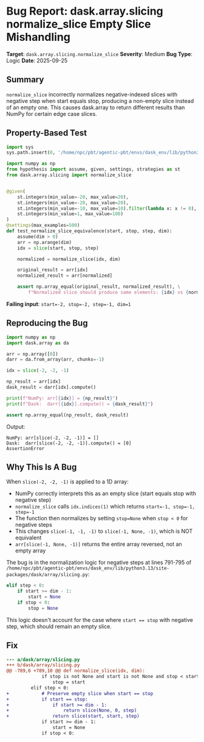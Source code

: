 # Bug Report: dask.array.slicing normalize_slice Empty Slice Mishandling

**Target**: `dask.array.slicing.normalize_slice`
**Severity**: Medium
**Bug Type**: Logic
**Date**: 2025-09-25

## Summary

`normalize_slice` incorrectly normalizes negative-indexed slices with negative step when start equals stop, producing a non-empty slice instead of an empty one. This causes dask.array to return different results than NumPy for certain edge case slices.

## Property-Based Test

```python
import sys
sys.path.insert(0, '/home/npc/pbt/agentic-pbt/envs/dask_env/lib/python3.13/site-packages')

import numpy as np
from hypothesis import assume, given, settings, strategies as st
from dask.array.slicing import normalize_slice


@given(
    st.integers(min_value=-20, max_value=20),
    st.integers(min_value=-20, max_value=20),
    st.integers(min_value=-10, max_value=10).filter(lambda x: x != 0),
    st.integers(min_value=1, max_value=100)
)
@settings(max_examples=500)
def test_normalize_slice_equivalence(start, stop, step, dim):
    assume(dim > 0)
    arr = np.arange(dim)
    idx = slice(start, stop, step)

    normalized = normalize_slice(idx, dim)

    original_result = arr[idx]
    normalized_result = arr[normalized]

    assert np.array_equal(original_result, normalized_result), \
        f"Normalized slice should produce same elements: {idx} vs {normalized} on array of length {dim}"
```

**Failing input**: `start=-2, stop=-2, step=-1, dim=1`

## Reproducing the Bug

```python
import numpy as np
import dask.array as da

arr = np.array([0])
darr = da.from_array(arr, chunks=-1)

idx = slice(-2, -2, -1)

np_result = arr[idx]
dask_result = darr[idx].compute()

print(f"NumPy: arr[{idx}] = {np_result}")
print(f"Dask:  darr[{idx}].compute() = {dask_result}")

assert np.array_equal(np_result, dask_result)
```

Output:
```
NumPy: arr[slice(-2, -2, -1)] = []
Dask:  darr[slice(-2, -2, -1)].compute() = [0]
AssertionError
```

## Why This Is A Bug

When `slice(-2, -2, -1)` is applied to a 1D array:
- NumPy correctly interprets this as an empty slice (start equals stop with negative step)
- `normalize_slice` calls `idx.indices(1)` which returns `start=-1, stop=-1, step=-1`
- The function then normalizes by setting `stop=None` when `stop < 0` for negative steps
- This changes `slice(-1, -1, -1)` to `slice(-1, None, -1)`, which is NOT equivalent
- `arr[slice(-1, None, -1)]` returns the entire array reversed, not an empty array

The bug is in the normalization logic for negative steps at lines 791-795 of `/home/npc/pbt/agentic-pbt/envs/dask_env/lib/python3.13/site-packages/dask/array/slicing.py`:

```python
elif step < 0:
    if start >= dim - 1:
        start = None
    if stop < 0:
        stop = None
```

This logic doesn't account for the case where `start == stop` with negative step, which should remain an empty slice.

## Fix

```diff
--- a/dask/array/slicing.py
+++ b/dask/array/slicing.py
@@ -789,6 +789,10 @@ def normalize_slice(idx, dim):
             if stop is not None and start is not None and stop < start:
                 stop = start
         elif step < 0:
+            # Preserve empty slice when start == stop
+            if start == stop:
+                if start >= dim - 1:
+                    return slice(None, 0, step)
+                return slice(start, start, step)
             if start >= dim - 1:
                 start = None
             if stop < 0:
```
